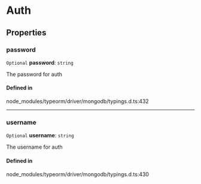 # Auth

## Properties

### password

 `Optional` **password**: `string`

The password for auth

#### Defined in

node_modules/typeorm/driver/mongodb/typings.d.ts:432

___

### username

 `Optional` **username**: `string`

The username for auth

#### Defined in

node_modules/typeorm/driver/mongodb/typings.d.ts:430
